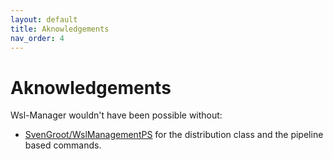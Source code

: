 ```yaml
---
layout: default
title: Aknowledgements
nav_order: 4
---
```


# Aknowledgements

Wsl-Manager wouldn't have been possible without:

- [SvenGroot/WslManagementPS](https://github.com/SvenGroot/WslManagementPS) for
  the distribution class and the pipeline based commands.
